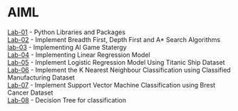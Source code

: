 # AIML

[Lab-01](https://github.com/mahankalisreeraj/AIML/blob/main/Lab_01_AIML.ipynb) - Python Libraries and Packages <br>
[Lab-02](https://github.com/mahankalisreeraj/AIML/blob/main/Lab_02_Implement_AI_search.ipynb) -  Implement Breadth First, Depth First and A* Search
Algorithms <br>
[lab-03](Lab_03_AIML.ipynb) - Implementing AI Game Statergy <br>
[Lab-04](https://github.com/mahankalisreeraj/AIML/blob/main/Lab_04_AIML.ipynb) - Implementing Linear Regression Model <br>
[Lab-05](https://github.com/mahankalisreeraj/AIML/blob/main/Lab_05_AIML.ipynb) - Implement Logistic Regression Model Using Titanic Ship Dataset <br>
[Lab-06](https://github.com/mahankalisreeraj/AIML/blob/main/LAb_06_AIML.ipynb) - Implement the K Nearest Neighbour Classification using Classified Manufacturing Dataset<br>
[Lab-07](https://github.com/mahankalisreeraj/AIML/blob/main/Lab_07_AIML.ipynb) - Implement Support Vector Machine Classification using Brest Cancer Dataset<br>
[Lab-08](https://github.com/mahankalisreeraj/AIML/blob/main/Lab_08_AIML.ipynb) - Decision Tree for classification
